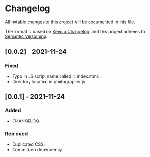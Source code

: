 # Changelog

All notable changes to this project will be documented in this file.

The format is based on [Keep a Changelog](https://keepachangelog.com/en/1.0.0/),
and this project adheres to [Semantic Versioning](https://semver.org/spec/v2.0.0.html).

## [0.0.2] - 2021-11-24
### Fixed
- Typo in JS script name called in index.html.
- Directory location in photographer.js.

## [0.0.1] - 2021-11-24
### Added
- CHANGELOG.

### Removed
- Duplicated CSS.
- Commitizen dependency.
